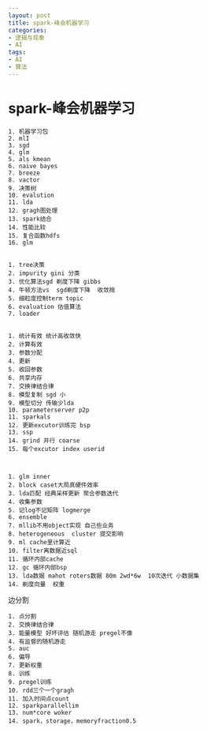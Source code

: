 ```yaml
---
layout: post
title: spark-峰会机器学习
categories:
- 逻辑与现象
- AI
tags:
- AI
- 算法
---
```



 spark-峰会机器学习
============

	1. 机器学习包
	2. mlI
	3. sgd
	4. glm
	5. als kmean
	6. naive bayes
	7. breeze
	8. vactor
	9. 决策树
	10. evalution
	11. lda
	12. gragh图处理
	13. spark结合
	14. 性能比较
	15. 复合函数hdfs
	16. glm


	1. tree决策
	2. impurity gini 分类
	3. 优化算法sgd 剃度下降 gibbs
	4. 牛顿方法vs  sgd剃度下降  收敛捎
	5. 细粒度控制term topic
	6. evaluation 估值算法
	7. loader


	1. 统计有效 统计高收敛快
	2. 计算有效
	3. 参数分配
	4. 更新
	5. 收回参数
	6. 共享内存
	7. 交换律结合律
	8. 模型复制 sgd 小
	9. 模型切分 传输少lda
	10. parameterserver p2p
	11. sparkals
	12. 更新excutor训练完 bsp
	13. ssp
	14. grind 并行 coarse
	15. 每个excutor index userid



	1. glm inner
	2. block caset大局真硬件效率
	3. lda匹配 经典采样更新 聚合参数迭代
	4. 收集参数
	5. 记log不记矩阵 logmerge
	6. ensemble
	7. mllib不用object实现 自己些业务
	8. heterogeneous  cluster 提交影响
	9. ml cache里计算近
	10. filter离数据近sql
	11. 循环内部cache
	12. gc 循环内部bsp
	13. lda数据 mahot roters数据 80m 2wd*6w  10次迭代 小数据集
	14. 剃度向量  权重





边分割

	1. 点分割
	2. 交换律结合律
	3. 能量模型 好坏评估 随机游走 pregel不像
	4. 有监督的随机游走
	5. auc
	6. 偏导
	7. 更新权重
	8. 训练
	9. pregel训练
	10. rdd三个一个gragh
	11. 加入时间点count
	12. sparkparallellim
	13. num*core woker
	14. spark，storage，memoryfraction0.5

